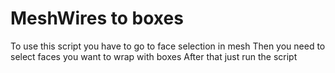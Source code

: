 # MeshWires to boxes

To use this script you have to go to face selection in mesh
Then you need to select faces you want to wrap with boxes
After that just run the script
